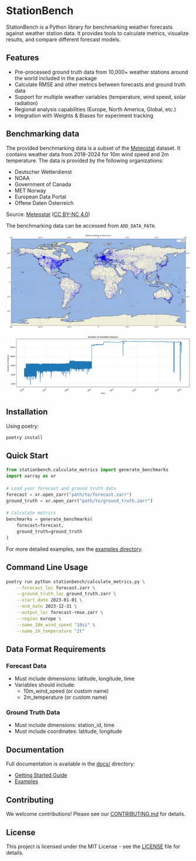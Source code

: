 # StationBench

StationBench is a Python library for benchmarking weather forecasts against weather station data. It provides tools to calculate metrics, visualize results, and compare different forecast models.

## Features

- Pre-processed ground truth data from 10,000+ weather stations around the world included in the package
- Calculate RMSE and other metrics between forecasts and ground truth data
- Support for multiple weather variables (temperature, wind speed, solar radiation)
- Regional analysis capabilities (Europe, North America, Global, etc.)
- Integration with Weights & Biases for experiment tracking

## Benchmarking data

The provided benchmarking data is a subset of the [Meteostat](https://dev.meteostat.net/) dataset. It contains weather data from 2018-2024 for 10m wind speed and 2m temperature. The data is provided by the following organizations:
- Deutscher Wetterdienst
- NOAA
- Government of Canada
- MET Norway
- European Data Portal
- Offene Daten Österreich

Source: [Meteostat](https://dev.meteostat.net/) ([CC BY-NC 4.0](https://creativecommons.org/licenses/by-nc/4.0/legalcode))


The benchmarking data can be accessed from `ADD_DATA_PATH`.

![Map of weather stations used for benchmarking](docs/assets/stations_2023_map.png)

![Number of stations reporting over time](docs/assets/stations_2018-2024.png)

## Installation

Using poetry:
```bash
poetry install
```

## Quick Start

```python
from stationbench.calculate_metrics import generate_benchmarks
import xarray as xr

# Load your forecast and ground truth data
forecast = xr.open_zarr("path/to/forecast.zarr")
ground_truth = xr.open_zarr("path/to/ground_truth.zarr")

# Calculate metrics
benchmarks = generate_benchmarks(
    forecast=forecast,
    ground_truth=ground_truth
)
```

For more detailed examples, see the [examples directory](./examples).

## Command Line Usage
```bash
poetry run python stationbench/calculate_metrics.py \
    --forecast_loc forecast.zarr \
    --ground_truth_loc ground_truth.zarr \
    --start_date 2023-01-01 \
    --end_date 2023-12-31 \
    --output_loc forecast-rmse.zarr \
    --region europe \
    --name_10m_wind_speed "10si" \
    --name_2m_temperature "2t"
```

## Data Format Requirements

### Forecast Data
- Must include dimensions: latitude, longitude, time
- Variables should include:
  - 10m_wind_speed (or custom name)
  - 2m_temperature (or custom name)
### Ground Truth Data
- Must include dimensions: station_id, time
- Must include coordinates: latitude, longitude

## Documentation

Full documentation is available in the [docs/](./docs/) directory:
- [Getting Started Guide](docs/getting-started.md)
- [Examples](docs/examples.md)

## Contributing

We welcome contributions! Please see our [CONTRIBUTING.md](CONTRIBUTING.md) for details.

## License

This project is licensed under the MIT License - see the [LICENSE](LICENSE) file for details.
